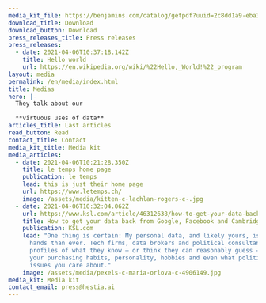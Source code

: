 ```yaml
---
media_kit_file: https://benjamins.com/catalog/getpdf?uuid=2c8dd1a9-eba3-4458-8dd1-a9eba35458bc&href=%2Fprag%2Fprag.18.1%2Fprag.18.1.02cat%2Fprag.18.1.02cat.pdf
download_title: Download
download_button: Download
press_releases_title: Press releases
press_releases:
  - date: 2021-04-06T10:37:18.142Z
    title: Hello world
    url: https://en.wikipedia.org/wiki/%22Hello,_World!%22_program
layout: media
permalink: /en/media/index.html
title: Medias
hero: |-
  They talk about our 

  **virtuous uses of data**
articles_title: Last articles
read_button: Read
contact_title: Contact
media_kit_title: Media kit
media_articles:
  - date: 2021-04-06T10:21:28.350Z
    title: le temps home page
    publication: le temps
    lead: this is just their home page
    url: https://www.letemps.ch/
    image: /assets/media/kitten-c-lachlan-rogers-c-.jpg
  - date: 2021-04-06T10:32:04.062Z
    url: https://www.ksl.com/article/46312638/how-to-get-your-data-back-from-google-facebook-and-cambridge-analytica
    title: How to get your data back from Google, Facebook and Cambridge Analytica
    publication: KSL.com
    lead: "One thing is certain: My personal data, and likely yours, is in more
      hands than ever. Tech firms, data brokers and political consultants build
      profiles of what they know — or think they can reasonably guess — about
      your purchasing habits, personality, hobbies and even what political
      issues you care about."
    image: /assets/media/pexels-c-maria-orlova-c-4906149.jpg
media_kit: Media kit
contact_email: press@hestia.ai
---
```

